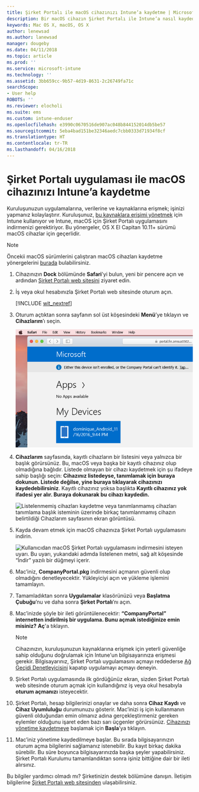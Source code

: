```yaml
---
title: Şirket Portalı ile macOS cihazınızı Intune’a kaydetme | Microsoft Docs
description: Bir macOS cihazın Şirket Portalı ile Intune’a nasıl kaydedildiği açıklanır
keywords: Mac OS X, macOS, OS X
author: lenewsad
ms.author: lanewsad
manager: dougeby
ms.date: 04/11/2018
ms.topic: article
ms.prod: ''
ms.service: microsoft-intune
ms.technology: ''
ms.assetid: 3bb659cc-9b57-4d19-8631-2c26749fa71c
searchScope:
- User help
ROBOTS: ''
ms.reviewer: elocholi
ms.suite: ems
ms.custom: intune-enduser
ms.openlocfilehash: e3990c0670516de907ac048b844152014db5be57
ms.sourcegitcommit: 5eba4bad151be32346aedc7cbb0333d71934f8cf
ms.translationtype: HT
ms.contentlocale: tr-TR
ms.lasthandoff: 04/16/2018
---
```

# <a name="enroll-your-macos-device-in-intune-with-the-company-portal-app"></a>Şirket Portalı uygulaması ile macOS cihazınızı Intune’a kaydetme

Kuruluşunuzun uygulamalarına, verilerine ve kaynaklarına erişmek; işinizi yapmanız kolaylaştırır. Kuruluşunuz, [bu kaynaklara erişimi yönetmek](what-happens-if-you-install-the-Company-Portal-app-and-enroll-your-device-in-intune-macos.md) için Intune kullanıyor ve Intune, macOS için Şirket Portalı uygulamasını indirmenizi gerektiriyor. Bu yönergeler, OS X El Capitan 10.11+ sürümü macOS cihazlar için geçerlidir.

> [!NOTE]
> Öncekii macOS sürümlerini çalıştıran macOS cihazları kaydetme yönergelerini [burada](enroll-your-device-in-intune-macos-legacy.md) bulabilirsiniz.

1. Cihazınızın __Dock__ bölümünde __Safari__'yi bulun, yeni bir pencere açın ve ardından [Şirket Portalı web sitesini](https://portal.manage.microsoft.com) ziyaret edin.

2. İş veya okul hesabınızla Şirket Portalı web sitesinde oturum açın.

   [!INCLUDE [wit_nextref](includes/end-user-password-guidance.md)]


3. Oturum açtıktan sonra sayfanın sol üst köşesindeki **Menü**’ye tıklayın ve **Cihazlarım**’ı seçin.

   ![Henüz herhangi bir uygulamanın yüklenemeyeceğini gösteren web portalı ve altında Cihazlarım düğmesi ile web portalı giriş sayfasının ekran görüntüsü.](./media/macOS_enroll_001_landing_page.png)

4. __Cihazlarım__ sayfasında, kayıtlı cihazların bir listesini veya yalnızca bir başlık görürsünüz. Bu, macOS veya başka bir kayıtlı cihazınız olup olmadığına bağlıdır. Listede olmayan bir cihazı kaydetmek için şu ifadeye sahip başlığı seçin: __Cihazınız listedeyse, tanımlamak için buraya dokunun. Listede değilse, yine buraya tıklayarak cihazınızı kaydedebilirsiniz__. Kayıtlı cihazınız yoksa başlıkta **Kayıtlı cihazınız yok ifadesi yer alır. Buraya dokunarak bu cihazı kaydedin.**

    ![Listelenmemiş cihazları kaydetme veya tanımlanmamış cihazları tanımlama başlık isteminin üzerinde birkaç tanımlanmamış cihazın belirtildiği Cihazlarım sayfasının ekran görüntüsü.](./media/macOS_enroll_002_tap_here_banner.png)

5. Kayda devam etmek için macOS cihazınıza Şirket Portalı uygulamasını indirin.

    ![Kullanıcıdan macOS Şirket Portalı uygulamasını indirmesini isteyen uyarı. Bu uyarı, yukarıdaki adımda listelenen metni, sağ alt köşesinde “İndir” yazılı bir düğmeyi içerir.](./media/macOS_enroll_IWP_CP_app_notice.png)

6. Mac’iniz, **CompanyPortal.pkg** indirmesini açmanın güvenli olup olmadığını denetleyecektir. Yükleyiciyi açın ve yükleme işlemini tamamlayın.

7. Tamamladıktan sonra **Uygulamalar** klasörünüzü veya **Başlatma Çubuğu**’nu ve daha sonra **Şirket Portalı**’nı açın.

8. Mac’inizde şöyle bir ileti görüntülenecektir: **“CompanyPortal” internetten indirilmiş bir uygulama. Bunu açmak istediğinize emin misiniz?** **Aç**'a tıklayın.

   > [!NOTE]
   > Cihazınızın, kuruluşunuzun kaynaklarına erişmek için yeterli güvenliğe sahip olduğunu doğrulamak için Intune'un bilgisayarınıza erişmesi gerekir. Bilgisayarınız, Şirket Portalı uygulamasını açmayı reddederse [Ağ Geçidi Denetleyicisini](https://support.apple.com/HT202491) kapatıp uygulamayı açmayı deneyin.

9. Şirket Portalı uygulamasında ilk gördüğünüz ekran, sizden Şirket Portalı web sitesinde oturum açmak için kullandığınız iş veya okul hesabıyla **oturum açmanızı** isteyecektir.

10. Şirket Portalı, hesap bilgilerinizi onaylar ve daha sonra **Cihaz Kaydı** ve **Cihaz Uyumluluğu** durumunuzu gösterir. Mac’inizi iş için kullanmanın güvenli olduğundan emin olmanız adına gerçekleştirmeniz gereken eylemler olduğunu işaret eden bazı sarı üçgenler görürsünüz. [Cihazınızı yönetime kaydetmeye](what-info-can-your-company-see-when-you-enroll-your-device-in-intune.md) başlamak için **Başla**’ya tıklayın.

11. Mac’iniz yönetime kaydedilmeye başlar. Bu sırada bilgisayarınızın oturum açma bilgilerini sağlamanız istenebilir. Bu kayıt birkaç dakika sürebilir. Bu süre boyunca bilgisayarınızda başka şeyler yapabilirsiniz. Şirket Portalı Kurulumu tamamlandıktan sonra işiniz bittiğine dair bir ileti alırsınız.

Bu bilgiler yardımcı olmadı mı? Şirketinizin destek bölümüne danışın. İletişim bilgilerine [Şirket Portalı web sitesinden](https://portal.manage.microsoft.com#HelpDeskDialog) ulaşabilirsiniz.
